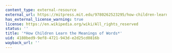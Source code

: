 ```yaml
---
content_type: external-resource
external_url: https://mitpress.mit.edu/9780262523295/how-children-learn-the-meanings-of-words/
has_external_license_warning: true
license: https://en.wikipedia.org/wiki/All_rights_reserved
status: ''
title: '*How Children Learn the Meanings of Words*'
uid: 4180bed9-9ef8-4721-943d-e2d25cd0816b
wayback_url: ''
---
```

